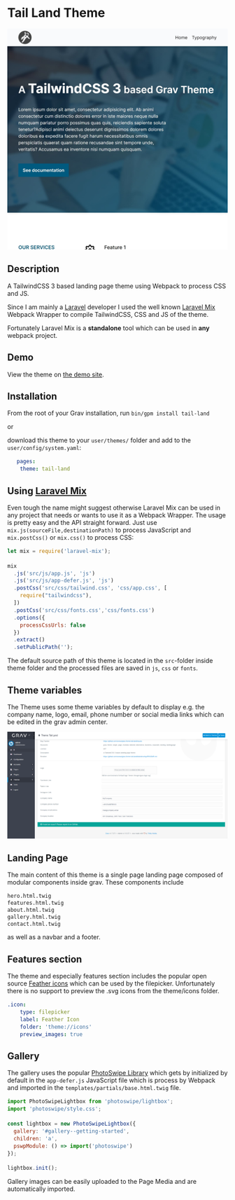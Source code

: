 # Tail Land Theme

![tail land screenshot](/screenshot.jpg)

## Description

A TailwindCSS 3 based landing page theme using Webpack to process CSS and JS.

Since I am mainly a [Laravel](https://laravel.com/) developer I used the well known [Laravel Mix](https://laravel-mix.com/) Webpack Wrapper to compile TailwindCSS, CSS and JS of the theme.

Fortunately Laravel Mix is a **standalone** tool which can be used in **any** webpack project.

## Demo

View the theme on [the demo site](https://grav-skeleton-tail-land.sven-walbroel.de).

## Installation

From the root of your Grav installation, run `bin/gpm install tail-land`

or

download this theme to your `user/themes/` folder and add to the `user/config/system.yaml`:
```yaml
   pages:
    theme: tail-land
```

## Using [Laravel Mix](https://laravel-mix.com/docs/6.0/installation)

Even tough the name might suggest otherwise Laravel Mix can be used in any project that needs or wants to use it as a Webpack Wrapper.
The usage is pretty easy and the API straight forward. Just use `mix.js(sourceFile,destinationPath)` to process JavaScript and `mix.postCss()` or `mix.css()` to process CSS:

```javascript
let mix = require('laravel-mix');

mix
  .js('src/js/app.js', 'js')
  .js('src/js/app-defer.js', 'js')
  .postCss('src/css/tailwind.css', 'css/app.css', [
    require("tailwindcss"),
  ])
  .postCss('src/css/fonts.css','css/fonts.css')
  .options({
    processCssUrls: false
  })
  .extract()
  .setPublicPath('');
```

The default source path of this theme is located in the `src`-folder inside theme folder and the processed files are saved in `js`, `css` or `fonts`.

## Theme variables

The Theme uses some theme variables by default to display e.g. the company name, logo, email, phone number or social media links which can be edited in the grav admin center.

![theme variables](/theme_variables_admin_plugin.png)

## Landing Page

The main content of this theme is a single page landing page composed of modular components inside grav.
These components include
```
hero.html.twig
features.html.twig
about.html.twig
gallery.html.twig
contact.html.twig
```
as well as a navbar and a footer.

## Features section

The theme and especially features section includes the popular open source [Feather icons](https://feathericons.com/) which can be used by the filepicker. Unfortunately there is no support to preview the .svg icons from the theme/icons folder.
```yaml
.icon:
    type: filepicker
    label: Feather Icon
    folder: 'theme://icons'
    preview_images: true
```

## Gallery

The gallery uses the popular [PhotoSwipe Library](https://photoswipe.com/) which gets by initialized by default in the `app-defer.js` JavaScript file which is process by Webpack and imported in the `templates/partials/base.html.twig` file.
```javascript
import PhotoSwipeLightbox from 'photoswipe/lightbox';
import 'photoswipe/style.css';

const lightbox = new PhotoSwipeLightbox({
  gallery: '#gallery--getting-started',
  children: 'a',
  pswpModule: () => import('photoswipe')
});

lightbox.init();
```
Gallery images can be easily uploaded to the Page Media and are automatically imported.
